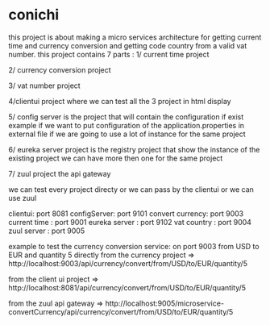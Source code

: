 # conichi

this project is about making a micro services architecture for getting current time and currency conversion and getting 
code country from a valid vat number.
this project contains 7 parts :
1/ current time project

2/ currency conversion project

3/ vat number project

4/clientui project where we can test all the 3 project in html display

5/ config server is the project that will contain the configuration if exist example if we want to put configuration of the 
application.properties in external file if we are going to use a lot of instance for the same project

6/ eureka server project is the registry project that show the instance of the existing project we can have more then one 
for the same project

7/ zuul project the api gateway 

we can test every project directy or we can pass by the clientui or we can use zuul

clientui: port 8081
configServer: port 9101
convert currency: port 9003
current time : port 9001
eureka server : port 9102
vat country : port 9004
zuul server : port 9005



example to test the currency conversion service:
on port 9003
 from USD to EUR and quantity 5
 directly from the currency project => http://localhost:9003/api/currency/convert/from/USD/to/EUR/quantity/5
 
 from the client ui project => http://localhost:8081/api/currency/convert/from/USD/to/EUR/quantity/5
 
 from the zuul api gateway => http://localhost:9005/microservice-convertCurrency/api/currency/convert/from/USD/to/EUR/quantity/5

